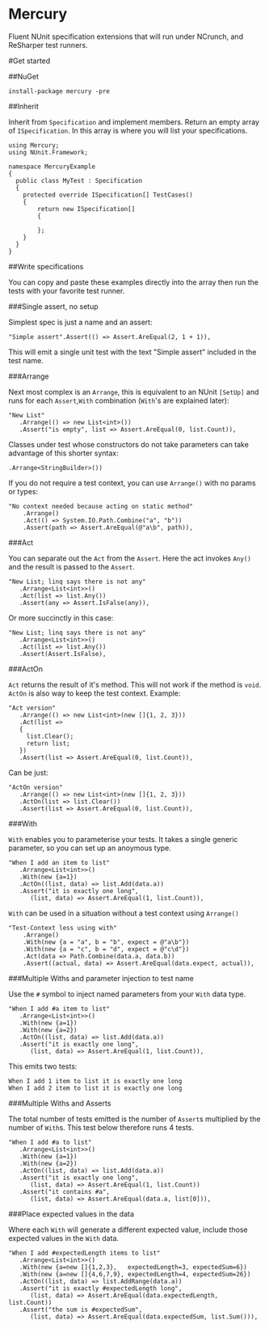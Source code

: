 # Mercury
Fluent NUnit specification extensions that will run under NCrunch, and ReSharper test runners.

#Get started

##NuGet

```
install-package mercury -pre
```

##Inherit

Inherit from `Specification` and implement members. Return an empty array of `ISpecification`. In this array is where you will list your specifications.

```
using Mercury;
using NUnit.Framework;

namespace MercuryExample
{
  public class MyTest : Specification
  {
    protected override ISpecification[] TestCases()
    {
        return new ISpecification[]
        {

        };
    }
  }
}
```

##Write specifications

You can copy and paste these examples directly into the array then run the tests with your favorite test runner.

###Single assert, no setup

Simplest spec is just a name and an assert:

```
"Simple assert".Assert(() => Assert.AreEqual(2, 1 + 1)),
```

This will emit a single unit test with the text "Simple assert" included in the test name.

###Arrange

Next most complex is an `Arrange`, this is equivalent to an NUnit `[SetUp]` and runs for each `Assert`,`With` combination (`With`'s are explained later):

```
"New List"
   .Arrange(() => new List<int>())
   .Assert("is empty", list => Assert.AreEqual(0, list.Count)),
```

Classes under test whose constructors do not take parameters can take advantage of this shorter syntax:

```
.Arrange<StringBuilder>())
```

If you do not require a test context, you can use `Arrange()` with no params or types:

```
"No context needed because acting on static method"
    .Arrange()
    .Act(() => System.IO.Path.Combine("a", "b"))
    .Assert(path => Assert.AreEqual(@"a\b", path)),
```

###Act

You can separate out the `Act` from the `Assert`. Here the act invokes `Any()` and the result is passed to the `Assert`.

```
"New List; linq says there is not any"
   .Arrange<List<int>>()
   .Act(list => list.Any())
   .Assert(any => Assert.IsFalse(any)),
```

Or more succinctly in this case:

```
"New List; linq says there is not any"
   .Arrange<List<int>>()
   .Act(list => list.Any())
   .Assert(Assert.IsFalse),
```

###ActOn

`Act` returns the result of it's method. This will not work if the method is `void`. `ActOn` is also way to keep the test context. Example:

```
"Act version"
   .Arrange(() => new List<int>(new []{1, 2, 3}))
   .Act(list =>
   {
     list.Clear();
     return list;
   })
   .Assert(list => Assert.AreEqual(0, list.Count)),
```

Can be just:

```
"ActOn version"
   .Arrange(() => new List<int>(new []{1, 2, 3}))
   .ActOn(list => list.Clear())
   .Assert(list => Assert.AreEqual(0, list.Count)),
```

###With

`With` enables you to parameterise your tests. It takes a single generic parameter, so you can set up an anoymous type.

```
"When I add an item to list"
   .Arrange<List<int>>()
   .With(new {a=1})
   .ActOn((list, data) => list.Add(data.a))
   .Assert("it is exactly one long",
      (list, data) => Assert.AreEqual(1, list.Count)),
```

`With` can be used in a situation without a test context using `Arrange()`

```
"Test-Context less using with"
    .Arrange()
    .With(new {a = "a", b = "b", expect = @"a\b"})
    .With(new {a = "c", b = "d", expect = @"c\d"})
    .Act(data => Path.Combine(data.a, data.b))
    .Assert((actual, data) => Assert.AreEqual(data.expect, actual)),
```

###Multiple Withs and parameter injection to test name

Use the `#` symbol to inject named parameters from your `With` data type.

```
"When I add #a item to list"
   .Arrange<List<int>>()
   .With(new {a=1})
   .With(new {a=2})
   .ActOn((list, data) => list.Add(data.a))
   .Assert("it is exactly one long",
      (list, data) => Assert.AreEqual(1, list.Count)),
```

This emits two tests:

```
When I add 1 item to list it is exactly one long
When I add 2 item to list it is exactly one long
```

###Multiple Withs and Asserts

The total number of tests emitted is the number of `Assert`s multiplied by the number of `With`s. This test below therefore runs 4 tests.

```
"When I add #a to list"
   .Arrange<List<int>>()
   .With(new {a=1})
   .With(new {a=2})
   .ActOn((list, data) => list.Add(data.a))
   .Assert("it is exactly one long",
      (list, data) => Assert.AreEqual(1, list.Count))
   .Assert("it contains #a",
      (list, data) => Assert.AreEqual(data.a, list[0])),
```

###Place expected values in the data

Where each `With` will generate a different expected value, include those expected values in the `With` data.

```
"When I add #expectedLength items to list"
   .Arrange<List<int>>()
   .With(new {a=new []{1,2,3},   expectedLength=3, expectedSum=6})
   .With(new {a=new []{4,6,7,9}, expectedLength=4, expectedSum=26})
   .ActOn((list, data) => list.AddRange(data.a))
   .Assert("it is exactly #expectedLength long",
      (list, data) => Assert.AreEqual(data.expectedLength, list.Count))
   .Assert("the sum is #expectedSum",
      (list, data) => Assert.AreEqual(data.expectedSum, list.Sum())),
```
